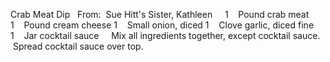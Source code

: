 Crab Meat Dip
 
From:  Sue Hitt's Sister, Kathleen
 
 
1    Pound crab meat
1    Pound cream cheese
1    Small onion, diced
1    Clove garlic, diced fine
1    Jar cocktail sauce
 
 
Mix all ingredients together, except cocktail sauce.  Spread cocktail sauce over top.
